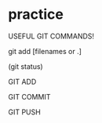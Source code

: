 # practice

USEFUL GIT COMMANDS!

git add [filenames or .]

(git status)

GIT ADD

GIT COMMIT

GIT PUSH